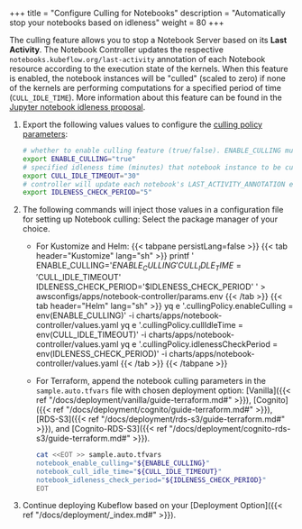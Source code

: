 +++
title = "Configure Culling for Notebooks"
description = "Automatically stop your notebooks based on idleness"
weight = 80
+++

 The culling feature allows you to stop a Notebook Server based on its **Last Activity**. The Notebook Controller updates the respective `notebooks.kubeflow.org/last-activity` annotation of each Notebook resource according to the execution state of the kernels. When this feature is enabled, the notebook instances will be "culled" (scaled to zero) if none of the kernels are performing computations for a specified period of time (`CULL_IDLE_TIME`). More information about this feature can be found in the [Jupyter notebook idleness proposal](https://github.com/kubeflow/kubeflow/blob/master/components/proposals/20220121-jupyter-notebook-idleness.md).

1. Export the following values values to configure the [culling policy parameters](https://github.com/kubeflow/kubeflow/blob/master/components/proposals/20220121-jupyter-notebook-idleness.md#api-changes):
    ```bash
    # whether to enable culling feature (true/false). ENABLE_CULLING must be set to “true” for this feature to take work
    export ENABLE_CULLING="true"
    # specified idleness time (minutes) that notebook instance to be culled since last activity
    export CULL_IDLE_TIMEOUT="30"
    # controller will update each notebook's LAST_ACTIVITY_ANNOTATION every IDLENESS_CHECK_PERIOD (minutes)
    export IDLENESS_CHECK_PERIOD="5"
    ```

1. The following commands will inject those values in a configuration file for setting up Notebook culling:
    Select the package manager of your choice.
    - For Kustomize and Helm:
    {{< tabpane persistLang=false >}}
    {{< tab header="Kustomize" lang="sh" >}}
printf '
ENABLE_CULLING='$ENABLE_CULLING'
CULL_IDLE_TIME='$CULL_IDLE_TIMEOUT'
IDLENESS_CHECK_PERIOD='$IDLENESS_CHECK_PERIOD'
' > awsconfigs/apps/notebook-controller/params.env
    {{< /tab >}}
    {{< tab header="Helm" lang="sh" >}}
yq e '.cullingPolicy.enableCulling = env(ENABLE_CULLING)' -i charts/apps/notebook-controller/values.yaml
yq e '.cullingPolicy.cullIdleTime = env(CULL_IDLE_TIMEOUT)' -i charts/apps/notebook-controller/values.yaml
yq e '.cullingPolicy.idlenessCheckPeriod = env(IDLENESS_CHECK_PERIOD)' -i charts/apps/notebook-controller/values.yaml
    {{< /tab >}}
    {{< /tabpane >}}
    
    - For Terraform, append the notebook culling parameters in the `sample.auto.tfvars` file with chosen deployment option: [Vanilla]({{< ref "/docs/deployment/vanilla/guide-terraform.md#" >}}), [Cognito]({{< ref "/docs/deployment/cognito/guide-terraform.md#" >}}), [RDS-S3]({{< ref "/docs/deployment/rds-s3/guide-terraform.md#" >}}), and [Cognito-RDS-S3]({{< ref "/docs/deployment/cognito-rds-s3/guide-terraform.md#" >}}).

        ```sh
        cat <<EOT >> sample.auto.tfvars
        notebook_enable_culling="${ENABLE_CULLING}" 
        notebook_cull_idle_time="${CULL_IDLE_TIMEOUT}"
        notebook_idleness_check_period="${IDLENESS_CHECK_PERIOD}"
        EOT
        ```

1. Continue deploying Kubeflow based on your [Deployment Option]({{< ref "/docs/deployment/_index.md#" >}}).
